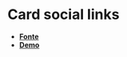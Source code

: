 # Card social links
- **[Fonte](https://www.youtube.com/watch?v=lqWIdekLaqs)**
- **[Demo](https://repositorio-de-estudo-youtube.netlify.app/card-social-links/)**